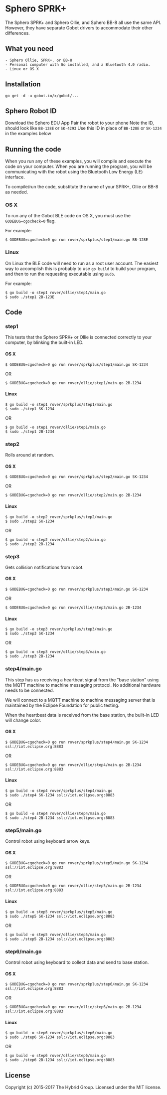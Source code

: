 # Sphero SPRK+

The Sphero SPRK+ and Sphero Ollie, and Sphero BB-8 all use the same API. However,
they have separate Gobot drivers to accommodate their other differences.

## What you need

    - Sphero Ollie, SPRK+, or BB-8
    - Personal computer with Go installed, and a Bluetooth 4.0 radio.
    - Linux or OS X

## Installation

```
go get -d -u gobot.io/x/gobot/...
```

## Sphero Robot ID

Download the Sphero EDU App
Pair the robot to your phone
Note the ID, should look like `BB-128E` or `SK-4293`
Use this ID in place of `BB-128E` or `SK-1234` in the examples below

## Running the code
When you run any of these examples, you will compile and execute the code on your computer. When you are running the program, you will be communicating with the robot using the Bluetooth Low Energy (LE) interface.

To compile/run the code, substitute the name of your SPRK+, Ollie or BB-8 as needed.

### OS X

To run any of the Gobot BLE code on OS X, you must use the `GODEBUG=cgocheck=0` flag.

For example:

```
$ GODEBUG=cgocheck=0 go run rover/sprkplus/step1/main.go BB-128E
```

### Linux

On Linux the BLE code will need to run as a root user account. The easiest way to accomplish this is probably to use `go build` to build your program, and then to run the requesting executable using `sudo`.

For example:

```
$ go build -o step1 rover/ollie/step1/main.go
$ sudo ./step1 2B-123E
```

## Code

### step1

This tests that the Sphero SPRK+ or Ollie is connected correctly to your computer, by blinking the built-in LED.

#### OS X

```
$ GODEBUG=cgocheck=0 go run rover/sprkplus/step1/main.go SK-1234
```

OR

```
$ GODEBUG=cgocheck=0 go run rover/ollie/step1/main.go 2B-1234
```

#### Linux

```
$ go build -o step1 rover/sprkplus/step1/main.go
$ sudo ./step1 SK-1234
```

OR

```
$ go build -o step1 rover/ollie/step1/main.go
$ sudo ./step1 2B-1234
```

### step2

Rolls around at random.


#### OS X

```
$ GODEBUG=cgocheck=0 go run rover/sprkplus/step2/main.go SK-1234
```

OR

```
$ GODEBUG=cgocheck=0 go run rover/ollie/step2/main.go 2B-1234
```

#### Linux

```
$ go build -o step2 rover/sprkplus/step2/main.go
$ sudo ./step2 SK-1234
```

OR

```
$ go build -o step2 rover/ollie/step2/main.go
$ sudo ./step2 2B-1234
```

### step3

Gets collision notifications from robot.

#### OS X

```
$ GODEBUG=cgocheck=0 go run rover/sprkplus/step3/main.go SK-1234
```

OR

```
$ GODEBUG=cgocheck=0 go run rover/ollie/step3/main.go 2B-1234
```

#### Linux

```
$ go build -o step3 rover/sprkplus/step3/main.go
$ sudo ./step3 SK-1234
```

OR

```
$ go build -o step3 rover/ollie/step3/main.go
$ sudo ./step3 2B-1234
```

### step4/main.go

This step has us receiving a heartbeat signal from the "base station" using the MQTT machine to machine messaging protocol. No additional hardware needs to be connected.

We will connect to a MQTT machine to machine messaging server that is maintained by the Eclipse Foundation for public testing.


When the heartbeat data is received from the base station, the built-in LED will change color.

#### OS X

```
$ GODEBUG=cgocheck=0 go run rover/sprkplus/step4/main.go SK-1234 ssl://iot.eclipse.org:8883
```

OR

```
$ GODEBUG=cgocheck=0 go run rover/ollie/step4/main.go 2B-1234 ssl://iot.eclipse.org:8883
```

#### Linux

```
$ go build -o step4 rover/sprkplus/step4/main.go
$ sudo ./step4 SK-1234 ssl://iot.eclipse.org:8883
```

OR

```
$ go build -o step4 rover/ollie/step4/main.go
$ sudo ./step4 2B-1234 ssl://iot.eclipse.org:8883
```

### step5/main.go

Control robot using keyboard arrow keys.

#### OS X

```
$ GODEBUG=cgocheck=0 go run rover/sprkplus/step5/main.go SK-1234 ssl://iot.eclipse.org:8883
```

OR

```
$ GODEBUG=cgocheck=0 go run rover/ollie/step5/main.go 2B-1234 ssl://iot.eclipse.org:8883
```

#### Linux

```
$ go build -o step5 rover/sprkplus/step5/main.go
$ sudo ./step5 SK-1234 ssl://iot.eclipse.org:8883
```

OR

```
$ go build -o step5 rover/ollie/step5/main.go
$ sudo ./step5 2B-1234 ssl://iot.eclipse.org:8883
```

### step6/main.go

Control robot using keyboard to collect data and send to base station.

#### OS X

```
$ GODEBUG=cgocheck=0 go run rover/sprkplus/step6/main.go SK-1234 ssl://iot.eclipse.org:8883
```

OR

```
$ GODEBUG=cgocheck=0 go run rover/ollie/step6/main.go 2B-1234 ssl://iot.eclipse.org:8883
```

#### Linux

```
$ go build -o step6 rover/sprkplus/step6/main.go
$ sudo ./step6 SK-1234 ssl://iot.eclipse.org:8883
```

OR

```
$ go build -o step6 rover/ollie/step6/main.go
$ sudo ./step6 2B-1234 ssl://iot.eclipse.org:8883
```

## License

Copyright (c) 2015-2017 The Hybrid Group. Licensed under the MIT license.
